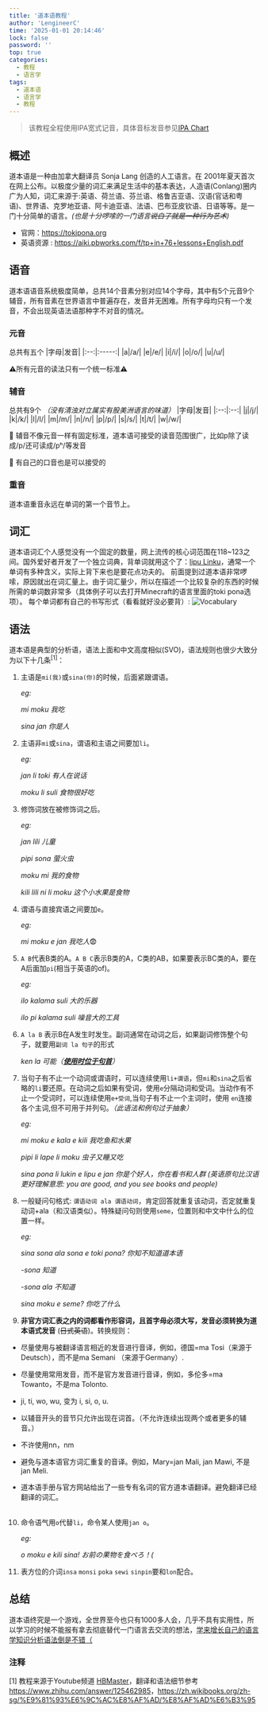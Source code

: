 ```yaml
---
title: '道本语教程'
author: 'LengineerC'
time: '2025-01-01 20:14:46'
lock: false
password: ''
top: true
categories:
  - 教程
  - 语言学
tags:
  - 道本语
  - 语言学
  - 教程
---
```


> 该教程全程使用IPA宽式记音，具体音标发音参见[IPA Chart](https://www.ipachart.com/)

## 概述
道本语是一种由加拿大翻译员 Sonja Lang 创造的人工语言。在 2001年夏天首次在网上公布。以极度少量的词汇来满足生活中的基本表达，人造语(Conlang)圈内广为人知，词汇来源于:英语、荷兰语、芬兰语、格鲁吉亚语、汉语(官话和粤语)、世界语、克罗地亚语、阿卡迪亚语、法语、巴布亚皮钦语、日语等等。是一门十分简单的语言。*(也是十分啰嗦的一门语言~~说白了就是一种行为艺术~~)*

- 官网：<https://tokipona.org>
- 英语资源 :  <https://aiki.pbworks.com/f/tp+in+76+lessons+English.pdf>

## 语音
道本语语音系统极度简单，总共14个音素分别对应14个字母，其中有5个元音9个辅音，所有音素在世界语言中普遍存在，发音并无困难。所有字母均只有一个发音，不会出现英语法语那种字不对音的情况。

### 元音
总共有五个
|字母|发音|
|:--:|:-----:|
|a|/a/|
|e|/e/|
|i|/i/|
|o|/o/|
|u|/u/|

⚠️所有元音的读法只有一个统一标准⚠️

### 辅音
总共有9个 *（没有清浊对立属实有股美洲语言的味道）*
|字母|发音|
|:--:|:--:|
|j|/j/|
|k|/k/|
|l|/l/|
|m|/m/|
|n|/n/|
|p|/p/|
|s|/s/|
|t|/t/|
|w|/w/|

  🌟 辅音不像元音一样有固定标准，道本语可接受的读音范围很广，比如p除了读成/p/还可读成/pʰ/等发音
  
  🌟 有自己的口音也是可以接受的

### 重音
道本语重音永远在单词的第一个音节上。


## 词汇
道本语词汇个人感觉没有一个固定的数量，网上流传的核心词范围在118~123之间。国外爱好者开发了一个独立词典，背单词就用这个了：[lipu Linku](https://linku.la/ "an independent dictionary put together by kala Asi")，通常一个单词有多种含义，实际上背下来也是要花点功夫的。
前面提到过道本语非常啰嗦，原因就出在词汇量上。由于词汇量少，所以在描述一个比较复杂的东西的时候所需的单词数非常多（具体例子可以去打开Minecraft的语言里面的toki pona选项）。
每个单词都有自己的书写形式（看看就好没必要背）:
![Vocabulary](https://jan-ne.github.io/tp/sitelen_pona.png)


## 语法
道本语是典型的分析语，语法上面和中文高度相似(SVO)，语法规则也很少大致分为以下十几条<sup>[1]</sup>：
1. 主语是`mi(我)`或`sina(你)`的时候，后面紧跟谓语。

    *eg:*

    *mi moku   我吃*

    *sina jan   你是人*

2. 主语非`mi`或`sina`，谓语和主语之间要加`li`。
 
   *eg:*

   *jan li toki   有人在说话*  

   *moku li suli  食物很好吃*

3. 修饰词放在被修饰词之后。
    
    *eg:*
    
    *jan lili  儿童*
    
    *pipi sona  萤火虫*
    
    *moku mi  我的食物*
    
    *kili lili ni li moku  这个小水果是食物*

4. 谓语与直接宾语之间要加`e`。
    
    *eg:*
    
    *mi moku e jan  我吃人*😨

5. `A B`代表B类的A。`A B C`表示B类的A，C类的AB，如果要表示BC类的A，要在A后面加`pi`(相当于英语的of)。
    
    *eg:*
    
    *ilo kalama suli  大的乐器*
    
    *ilo pi kalama suli  噪音大的工具*

6. `A la B` 表示B在A发生时发生。副词通常在动词之后，如果副词修饰整个句子，就要用`副词 la 句子`的形式
    
    *ken la  可能（**<u>使用时位于句首</u>**）*

7. 当句子有不止一个动词或谓语时，可以连续使用`li+谓语`，但`mi`和`sina`之后省略的`li`要还原。在动词之后如果有受词，使用`e`分隔动词和受词。当动作有不止一个受词时，可以连续使用`e+受词`,当句子有不止一个主词时，使用 `en`连接各个主词,但不可用于并列句。*（此语法和例句过于抽象）*
    
    *eg:*
    
    *mi moku e kala e kili  我吃鱼和水果*
    
    *pipi li lape li moku  虫子又睡又吃*
    
    *sina pona li lukin e lipu e jan  你是个好人，你在看书和人群 (英语原句比汉语更好理解意思: you are good, and you see books and people)*

8. 一般疑问句格式: `谓语动词 ala 谓语动词`，肯定回答就重复该动词，否定就重复动词+ala（和汉语类似）。特殊疑问句则使用`seme`，位置则和中文中什么的位置一样。
    
    *eg:*
    
    *sina sona ala sona e toki pona?  你知不知道道本语*
    
    *-sona  知道*
    
    *-sona ala  不知道*
    
    *sina moku e seme?  你吃了什么*

9. **非官方词汇表之内的词都看作形容词，且首字母必须大写，发音必须转换为道本语式发音** (~~日式英语~~)。转换规则：
- 尽量使用与被翻译语言相近的发音进行音译，例如，德国=ma Tosi（来源于Deutsch），而不是ma Semani （来源于Germany）.

- 尽量使用常用发音，而不是官方发音进行音译，例如，多伦多=ma Towanto，不是ma Tolonto.

- ji, ti, wo, wu, 变为 i, si, o, u.

- 以辅音开头的音节只允许出现在词首。（不允许连续出现两个或者更多的辅音。）

- 不许使用nn，nm

- 避免与道本语官方词汇重复的音译。例如，Mary=jan Mali, jan Mawi, 不是jan Meli.

- 道本语手册与官方网站给出了一些专有名词的官方道本语翻译。避免翻译已经翻译的词汇。<br><br>

10. 命令语气用`o`代替`li`，命令某人使用`jan o`。
    
    *eg:*
    
    *o moku e kili sina!  お前の果物を食べろ！(*

11. 表方位的介词`insa` `monsi` `poka` `sewi` `sinpin`要和`lon`配合。

## 总结
道本语终究是一个游戏，全世界至今也只有1000多人会，几乎不具有实用性，所以学习的时候不能报有拿去彻底替代一门语言去交流的想法，<u>学来增长自己的语言学知识分析语法倒是不错（</u>


### 注释
[1] 教程来源于Youtube频道 [HBMaster](https://www.youtube.com/channel/UCJOh5FKisc0hUlEeWFBlD-w)，翻译和语法细节参考<https://www.zhihu.com/answer/125462985>，<https://zh.wikibooks.org/zh-sg/%E9%81%93%E6%9C%AC%E8%AF%AD/%E8%AF%AD%E6%B3%95>